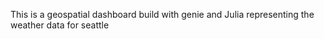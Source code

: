
This is a geospatial dashboard build with genie and Julia representing the weather data for seattle

